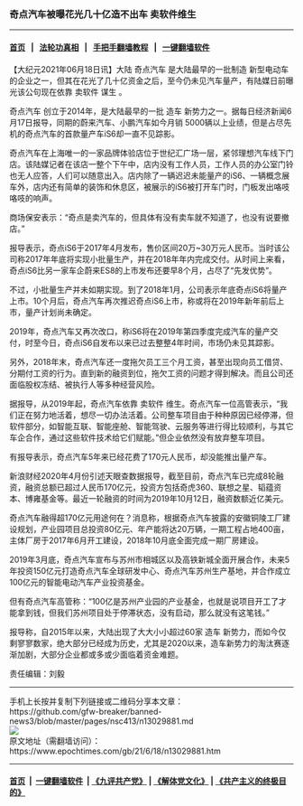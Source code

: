 ### 奇点汽车被曝花光几十亿造不出车 卖软件维生
------------------------

#### [首页](https://github.com/gfw-breaker/banned-news3/blob/master/README.md) &nbsp;&nbsp;|&nbsp;&nbsp; [法轮功真相](https://github.com/begood0513/basic/blob/master/README.md)  &nbsp;&nbsp;|&nbsp;&nbsp; [手把手翻墙教程](https://github.com/gfw-breaker/guides/wiki)  &nbsp;&nbsp;|&nbsp;&nbsp; [一键翻墙软件](https://github.com/gfw-breaker/nogfw/blob/master/README.md)  



<div><p>
 【大纪元2021年06月18日讯】大陆
 <ok href="https://www.epochtimes.com/gb/tag/%E5%A5%87%E7%82%B9%E6%B1%BD%E8%BD%A6.html">
  奇点汽车
 </ok>
 是大陆最早的一批制造
 <ok href="https://www.epochtimes.com/gb/tag/%E6%96%B0%E5%9E%8B%E7%94%B5%E5%8A%A8%E8%BD%A6.html">
  新型电动车
 </ok>
 的企业之一，但其在花光了几十亿资金之后，至今仍未见汽车量产，有陆媒日前曝光该公句现在依靠
 <ok href="https://www.epochtimes.com/gb/tag/%E5%8D%96%E8%BD%AF%E4%BB%B6.html">
  卖软件
 </ok>
 <ok href="https://www.epochtimes.com/gb/tag/%E8%B0%8B%E7%94%9F.html">
  谋生
 </ok>
 。
</p>
<p>
 <ok href="https://www.epochtimes.com/gb/tag/%E5%A5%87%E7%82%B9%E6%B1%BD%E8%BD%A6.html">
  奇点汽车
 </ok>
 创立于2014年，是大陆最早的一批
 <ok href="https://www.epochtimes.com/gb/tag/%E9%80%A0%E8%BD%A6.html">
  造车
 </ok>
 新势力之一。据每日经济新闻6月17日报导，同期的蔚来汽车、小鹏汽车如今月销 5000辆以上业绩，但是占尽先机的奇点汽车的首款量产车iS6却一直不见踪影。
</p>
<p>
 奇点汽车在上海唯一的一家品牌体验店位于世纪汇广场一层，紧邻理想汽车线下门店。该陆媒记者在该店一整个下午中，店内没有工作人员，工作人员的办公室门铃也无人应答，人们可以随意出入。店内除了一辆迟迟未能量产的iS6、一辆概念展车外，店内还有简单的装饰和休息区，被展示的iS6被打开车门时，门板发出咯吱咯吱的响声。
</p>
<p>
 商场保安表示：“奇点是卖汽车的，但具体有没有卖车就不知道了，也没有说要撤店。”
</p>
<p>
 报导表示，奇点iS6于2017年4月发布，售价区间20万~30万元人民币。当时该公司称2017年年底将实现小批量生产，并在2018年年内完成交付。从时间上来看，奇点iS6比另一家车企蔚来ES8的上市发布还要早8个月，占尽了“先发优势”。
</p>
<p>
 不过，小批量生产并未如期实现。到了2018年1月，公司表示年底奇点iS6将量产上市。10个月后，奇点汽车再次推迟奇点iS6上市，称或将在2019年新年前后上市，量产计划尚未确定。
</p>
<p>
 2019年，奇点汽车又再次改口，称iS6将在2019年第四季度完成汽车的量产交付，时至今日，奇点iS6自发布以来已过去整整4年时间，市场仍未见其踪影。
</p>
<p>
 另外，2018年末，奇点汽车还一度拖欠员工三个月工资，甚至出现向员工借贷、分期付工资的行为。直到新的融资到位，拖欠工资的问题才得到解决。而且公司还面临股权冻结、被执行人等多种经营风险。
</p>
<p>
 据报导，从2019年起，奇点汽车依靠
 <ok href="https://www.epochtimes.com/gb/tag/%E5%8D%96%E8%BD%AF%E4%BB%B6.html">
  卖软件
 </ok>
 维生。奇点汽车一位高管表示，“我们正在努力地活着，想尽一切办法活着。公司整车项目由于种种原因已经停滞，但软件部分，如智能互联、智能座舱、智能驾驶、云服务等进行得比较顺利，与其它车企合作，通过这些软件技术给它们赋能。”但企业依然没有放弃整车项目。
</p>
<p>
 有报导表示，奇点汽车5年来已经花费了170元人民币，却没能推出量产车。
</p>
<p>
 新浪财经2020年4月份引述天眼查数据报导，截至目前，奇点汽车已完成8轮融资，融资总额已超过人民币170亿元，投资方包括奇虎360、联想之星、韬蕴资本、博雍基金等。最近一轮融资的时间为2019年10月12日，融资数额近亿美元。
</p>
<p>
 奇点汽车融得超170亿元用途何在？消息称，根据奇点汽车披露的安徽铜陵工厂建设规划，产业园项目总投资80亿元、年产能将达20万辆，一期工程占地400亩，主体厂房于2017年6月开工建设，2018年10月底全面完成一期厂房建设。
</p>
<p>
 2019年3月底，奇点汽车宣布与苏州市相城区以及高铁新城全面开展合作，未来5年投资150亿元打造奇点汽车全球研发中心、奇点汽车苏州生产基地，并合作成立100亿元的智能电动汽车产业投资基金。
</p>
<p>
 但有奇点汽车高管称：“100亿是苏州产业园的产业基金，也就是说项目开工了才能拿到钱，但我们苏州项目处于停滞状态，没有启动，那么就没有这笔钱。”
</p>
<p>
 报导称，自2015年以来，大陆出现了大大小小超过60家
 <ok href="https://www.epochtimes.com/gb/tag/%E9%80%A0%E8%BD%A6.html">
  造车
 </ok>
 新势力，而如今仅剩寥寥数家，绝大部分已经成为历史，尤其是2020以来，造车新势力的淘汰赛逐渐加剧，大部分企业都或多或少面临着资金难题。
</p>
<p>
 责任编辑：刘毅
</p>
</div>
<hr/>
手机上长按并复制下列链接或二维码分享本文章：<br/>
https://github.com/gfw-breaker/banned-news3/blob/master/pages/nsc413/n13029881.md <br/>
<a href='https://github.com/gfw-breaker/banned-news3/blob/master/pages/nsc413/n13029881.md'><img src='https://github.com/gfw-breaker/banned-news3/blob/master/pages/nsc413/n13029881.md.png'/></a> <br/>
原文地址（需翻墙访问）：https://www.epochtimes.com/gb/21/6/18/n13029881.htm


------------------------
#### [首页](https://github.com/gfw-breaker/banned-news3/blob/master/README.md) &nbsp;|&nbsp; [一键翻墙软件](https://github.com/gfw-breaker/nogfw/blob/master/README.md) &nbsp;| [《九评共产党》](https://github.com/gfw-breaker/9ping.md/blob/master/README.md#九评之一评共产党是什么) | [《解体党文化》](https://github.com/gfw-breaker/jtdwh.md/blob/master/README.md) | [《共产主义的终极目的》](https://github.com/gfw-breaker/gczydzjmd.md/blob/master/README.md)


<img src='http://gfw-breaker.win/banned-news3/pages/nsc413/n13029881.md' width='0px' height='0px'/>